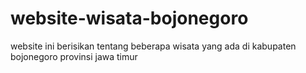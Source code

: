 # website-wisata-bojonegoro
website ini berisikan tentang beberapa wisata yang ada di kabupaten bojonegoro  provinsi jawa timur
